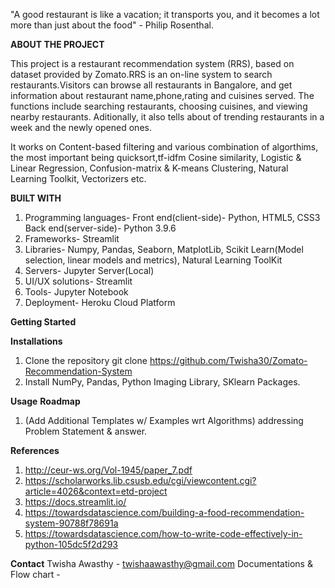 "A good restaurant is like a vacation; it transports you, and it becomes a lot more than just about the food" - Philip Rosenthal.

**ABOUT THE PROJECT**

This project is a restaurant recommendation system
(RRS), based on dataset provided by Zomato.RRS is an on-line system
to search restaurants.Visitors can browse all restaurants in Bangalore,
and get information about restaurant name,phone,rating and
cuisines served. The functions include searching
restaurants, choosing cuisines, and
viewing nearby restaurants. Aditionally, it also tells about
of trending restaurants in a week and the newly opened ones.

It works on Content-based filtering and various combination of algorthims,
the most important being quicksort,tf-idfm Cosine similarity, Logistic & Linear 
Regression, Confusion-matrix & K-means Clustering, Natural Learning Toolkit,
Vectorizers etc.

**BUILT WITH**

 1. Programming languages- Front end(client-side)- Python, HTML5, CSS3
                           Back end(server-side)- Python 3.9.6
 2. Frameworks- Streamlit
 3. Libraries- Numpy, Pandas, Seaborn, MatplotLib, Scikit Learn(Model selection, linear
               models and metrics), Natural Learning ToolKit
 4. Servers- Jupyter Server(Local)
 5. UI/UX solutions- Streamlit
 6. Tools- Jupyter Notebook
 7. Deployment- Heroku Cloud Platform

**Getting Started**

**Installations**
1. Clone the repository 
    git clone  https://github.com/Twisha30/Zomato-Recommendation-System
2. Install NumPy, Pandas, Python Imaging Library, SKlearn Packages.

**Usage**
**Roadmap**
1. (Add Additional Templates w/ Examples wrt Algorithms)
 addressing Problem Statement & answer.


**References**
1. http://ceur-ws.org/Vol-1945/paper_7.pdf
2. https://scholarworks.lib.csusb.edu/cgi/viewcontent.cgi?article=4026&context=etd-project
3. https://docs.streamlit.io/
4. https://towardsdatascience.com/building-a-food-recommendation-system-90788f78691a
5. https://towardsdatascience.com/how-to-write-code-effectively-in-python-105dc5f2d293

**Contact**
Twisha Awasthy - twishaawasthy@gmail.com
Documentations & Flow chart - 

